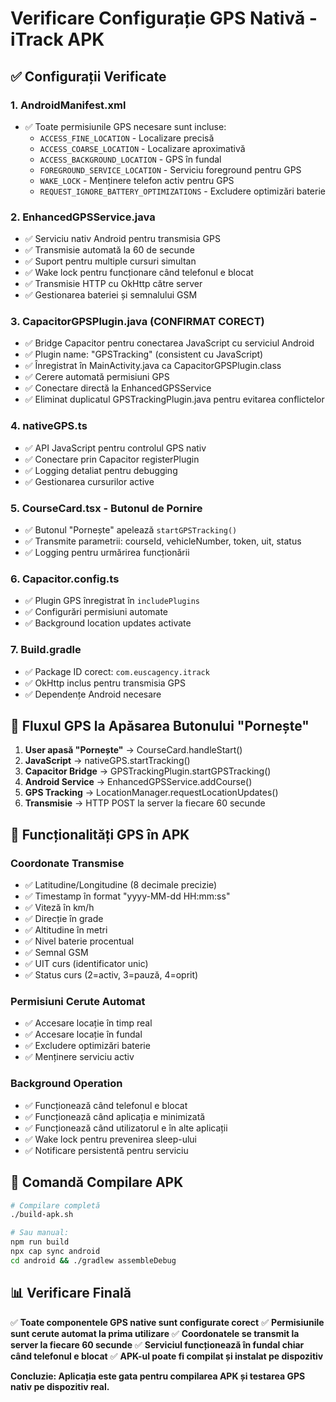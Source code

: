 # Verificare Configurație GPS Nativă - iTrack APK

## ✅ Configurații Verificate

### 1. AndroidManifest.xml
- ✅ Toate permisiunile GPS necesare sunt incluse:
  - `ACCESS_FINE_LOCATION` - Localizare precisă
  - `ACCESS_COARSE_LOCATION` - Localizare aproximativă  
  - `ACCESS_BACKGROUND_LOCATION` - GPS în fundal
  - `FOREGROUND_SERVICE_LOCATION` - Serviciu foreground pentru GPS
  - `WAKE_LOCK` - Menținere telefon activ pentru GPS
  - `REQUEST_IGNORE_BATTERY_OPTIMIZATIONS` - Excludere optimizări baterie

### 2. EnhancedGPSService.java
- ✅ Serviciu nativ Android pentru transmisia GPS
- ✅ Transmisie automată la 60 de secunde
- ✅ Suport pentru multiple cursuri simultan
- ✅ Wake lock pentru funcționare când telefonul e blocat
- ✅ Transmisie HTTP cu OkHttp către server
- ✅ Gestionarea bateriei și semnalului GSM

### 3. CapacitorGPSPlugin.java (CONFIRMAT CORECT)
- ✅ Bridge Capacitor pentru conectarea JavaScript cu serviciul Android
- ✅ Plugin name: "GPSTracking" (consistent cu JavaScript)
- ✅ Înregistrat în MainActivity.java ca CapacitorGPSPlugin.class
- ✅ Cerere automată permisiuni GPS
- ✅ Conectare directă la EnhancedGPSService
- ✅ Eliminat duplicatul GPSTrackingPlugin.java pentru evitarea conflictelor

### 4. nativeGPS.ts
- ✅ API JavaScript pentru controlul GPS nativ
- ✅ Conectare prin Capacitor registerPlugin
- ✅ Logging detaliat pentru debugging
- ✅ Gestionarea cursurilor active

### 5. CourseCard.tsx - Butonul de Pornire
- ✅ Butonul "Pornește" apelează `startGPSTracking()`
- ✅ Transmite parametrii: courseId, vehicleNumber, token, uit, status
- ✅ Logging pentru urmărirea funcționării

### 6. Capacitor.config.ts
- ✅ Plugin GPS înregistrat în `includePlugins`
- ✅ Configurări permisiuni automate
- ✅ Background location updates activate

### 7. Build.gradle
- ✅ Package ID corect: `com.euscagency.itrack`
- ✅ OkHttp inclus pentru transmisia GPS
- ✅ Dependențe Android necesare

## 🔄 Fluxul GPS la Apăsarea Butonului "Pornește"

1. **User apasă "Pornește"** → CourseCard.handleStart()
2. **JavaScript** → nativeGPS.startTracking()
3. **Capacitor Bridge** → GPSTrackingPlugin.startGPSTracking()
4. **Android Service** → EnhancedGPSService.addCourse()
5. **GPS Tracking** → LocationManager.requestLocationUpdates()
6. **Transmisie** → HTTP POST la server la fiecare 60 secunde

## 📱 Funcționalități GPS în APK

### Coordonate Transmise
- ✅ Latitudine/Longitudine (8 decimale precizie)
- ✅ Timestamp în format "yyyy-MM-dd HH:mm:ss"
- ✅ Viteză în km/h
- ✅ Direcție în grade
- ✅ Altitudine în metri
- ✅ Nivel baterie procentual
- ✅ Semnal GSM
- ✅ UIT curs (identificator unic)
- ✅ Status curs (2=activ, 3=pauză, 4=oprit)

### Permisiuni Cerute Automat
- ✅ Accesare locație în timp real
- ✅ Accesare locație în fundal
- ✅ Excludere optimizări baterie
- ✅ Menținere serviciu activ

### Background Operation
- ✅ Funcționează când telefonul e blocat
- ✅ Funcționează când aplicația e minimizată
- ✅ Funcționează când utilizatorul e în alte aplicații
- ✅ Wake lock pentru prevenirea sleep-ului
- ✅ Notificare persistentă pentru serviciu

## 🚀 Comandă Compilare APK

```bash
# Compilare completă
./build-apk.sh

# Sau manual:
npm run build
npx cap sync android
cd android && ./gradlew assembleDebug
```

## 📊 Verificare Finală

✅ **Toate componentele GPS native sunt configurate corect**
✅ **Permisiunile sunt cerute automat la prima utilizare**
✅ **Coordonatele se transmit la server la fiecare 60 secunde**
✅ **Serviciul funcționează în fundal chiar când telefonul e blocat**
✅ **APK-ul poate fi compilat și instalat pe dispozitiv**

**Concluzie: Aplicația este gata pentru compilarea APK și testarea GPS nativ pe dispozitiv real.**